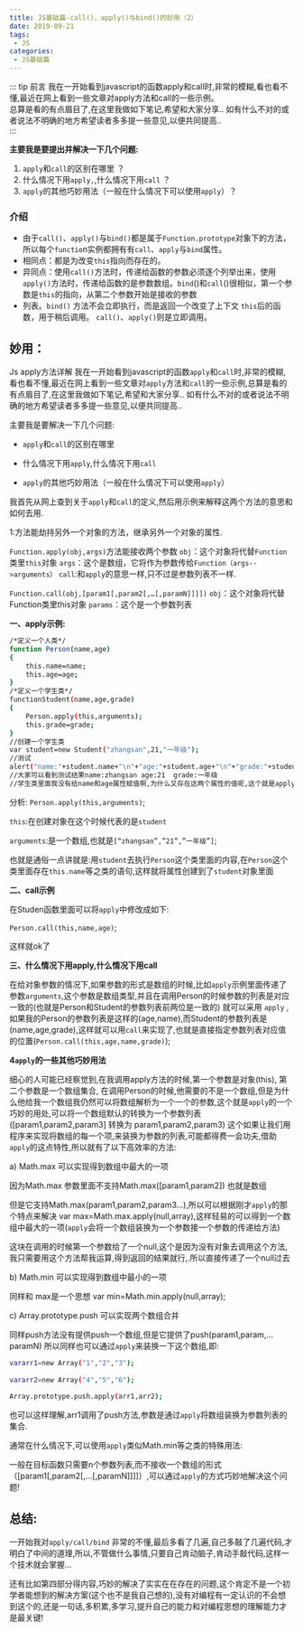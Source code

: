 ```yaml
---
title: JS基础篇-call()、apply()与bind()的妙用（2）
date: 2019-09-21
tags:
 - JS
categories:
 - JS基础篇
---
```


::: tip 前言
我在一开始看到javascript的函数apply和call时,非常的模糊,看也看不懂,最近在网上看到一些文章对apply方法和call的一些示例。<br>
总算是看的有点眉目了,在这里我做如下笔记,希望和大家分享..  如有什么不对的或者说法不明确的地方希望读者多多提一些意见,以便共同提高..<br>
:::

**主要我是要提出并解决一下几个问题:**

1. `apply`和`call`的区别在哪里 ？
2. 什么情况下用`apply,`,什么情况下用`call` ？
3. `apply`的其他巧妙用法（一般在什么情况下可以使用`apply`）？

### **介绍**
* 由于`call()`、`apply()`与`bind()`都是属于`Function.prototype`对象下的方法，所以每个`functio`n实例都拥有有`call`、`apply`与`bind`属性。
* 相同点：都是为改变`this`指向而存在的。
* 异同点：使用`call()`方法时，传递给函数的参数必须逐个列举出来，使用`apply()`方法时，传递给函数的是参数数组。`bind`()和`call`()很相似，第一个参数是`this`的指向，从第二个参数开始是接收的参数
* 列表。`bind()` 方法不会立即执行，而是返回一个改变了上下文 `this`后的函数，用于稍后调用。 `call()`、`apply()`则是立即调用。

## **妙用：**

Js apply方法详解
我在一开始看到javascript的函数`apply`和`call`时,非常的模糊,看也看不懂,最近在网上看到一些文章对`apply`方法和`call`的一些示例,总算是看的有点眉目了,在这里我做如下笔记,希望和大家分享..  如有什么不对的或者说法不明确的地方希望读者多多提一些意见,以便共同提高..

主要我是要解决一下几个问题:

* `apply`和`call`的区别在哪里

* 什么情况下用`apply`,什么情况下用`call`

* `apply`的其他巧妙用法（一般在什么情况下可以使用`apply`）

我首先从网上查到关于`apply`和`call`的定义,然后用示例来解释这两个方法的意思和如何去用.

1:方法能劫持另外一个对象的方法，继承另外一个对象的属性.

 `Function.apply(obj,args)`方法能接收两个参数
`obj`：这个对象将代替`Function`类里`this`对象
`args`：这个是数组，它将作为参数传给`Function（args-->arguments）`
`call`:和`apply`的意思一样,只不过是参数列表不一样.

`Function.call(obj,[param1[,param2[,…[,paramN]]]])`
`obj`：这个对象将代替Function类里this对象
`params`：这个是一个参数列表

**一、apply示例:**

```bash
/*定义一个人类*/  
function Person(name,age)  
{  
    this.name=name;  
    this.age=age;  
}  
/*定义一个学生类*/  
functionStudent(name,age,grade)  
{  
    Person.apply(this,arguments);  
    this.grade=grade;  
}  
//创建一个学生类  
var student=new Student("zhangsan",21,"一年级");  
//测试  
alert("name:"+student.name+"\n"+"age:"+student.age+"\n"+"grade:"+student.grade);  
//大家可以看到测试结果name:zhangsan age:21  grade:一年级  
//学生类里面我没有给name和age属性赋值啊,为什么又存在这两个属性的值呢,这个就是apply的神奇之处.  
```

分析: `Person.apply(this,arguments)`;

`this`:在创建对象在这个时候代表的是`student`

`arguments`:是一个数组,也就是`[“zhangsan”,”21”,”一年级”]`;

也就是通俗一点讲就是:用`student`去执行`Person`这个类里面的内容,在`Person`这个类里面存在`this.name`等之类的语句,这样就将属性创建到了`student`对象里面

 

**二、call示例**

在Studen函数里面可以将`apply`中修改成如下:

`Person.call(this,name,age)`;

这样就ok了

**三、什么情况下用apply,什么情况下用call**

在给对象参数的情况下,如果参数的形式是数组的时候,比如`apply`示例里面传递了参数`arguments`,这个参数是数组类型,并且在调用Person的时候参数的列表是对应一致的(也就是Person和Student的参数列表前两位是一致的) 就可以采用 `apply` , 如果我的Person的参数列表是这样的(age,name),而Student的参数列表是(name,age,grade),这样就可以用`call`来实现了,也就是直接指定参数列表对应值的位置(`Person.call(this,age,name,grade)`);

**4`apply`的一些其他巧妙用法**

细心的人可能已经察觉到,在我调用apply方法的时候,第一个参数是对象(this), 第二个参数是一个数组集合, 在调用Person的时候,他需要的不是一个数组,但是为什么他给我一个数组我仍然可以将数组解析为一个一个的参数,这个就是`apply`的一个巧妙的用处,可以将一个数组默认的转换为一个参数列表([param1,param2,param3] 转换为 param1,param2,param3) 这个如果让我们用程序来实现将数组的每一个项,来装换为参数的列表,可能都得费一会功夫,借助`apply`的这点特性,所以就有了以下高效率的方法:

a) Math.max 可以实现得到数组中最大的一项

因为Math.max 参数里面不支持Math.max([param1,param2]) 也就是数组

但是它支持Math.max(param1,param2,param3…),所以可以根据刚才`apply`的那个特点来解决 var max=Math.max.apply(null,array),这样轻易的可以得到一个数组中最大的一项(`apply`会将一个数组装换为一个参数接一个参数的传递给方法)

这块在调用的时候第一个参数给了一个null,这个是因为没有对象去调用这个方法,我只需要用这个方法帮我运算,得到返回的结果就行,.所以直接传递了一个null过去

b) Math.min  可以实现得到数组中最小的一项

同样和 max是一个思想 var min=Math.min.apply(null,array);

c) Array.prototype.push 可以实现两个数组合并

同样push方法没有提供push一个数组,但是它提供了push(param1,param,…paramN) 所以同样也可以通过`apply`来装换一下这个数组,即:

```bash
vararr1=new Array("1","2","3");  
  
vararr2=new Array("4","5","6");  
  
Array.prototype.push.apply(arr1,arr2); 
```

也可以这样理解,arr1调用了push方法,参数是通过`apply`将数组装换为参数列表的集合.

通常在什么情况下,可以使用`apply`类似Math.min等之类的特殊用法:

一般在目标函数只需要n个参数列表,而不接收一个数组的形式（[param1[,param2[,…[,paramN]]]]）,可以通过`apply`的方式巧妙地解决这个问题!

## 总结:

一开始我对`apply/call/bind` 非常的不懂,最后多看了几遍,自己多敲了几遍代码,才明白了中间的道理,所以,不管做什么事情,只要自己肯动脑子,肯动手敲代码,这样一个技术就会掌握…   

还有比如第四部分得内容,巧妙的解决了实实在在存在的问题,这个肯定不是一个初学者能想到的解决方案(这个也不是我自己想的),没有对编程有一定认识的不会想到这个的,还是一句话,多积累,多学习,提升自己的能力和对编程思想的理解能力才是最关键!